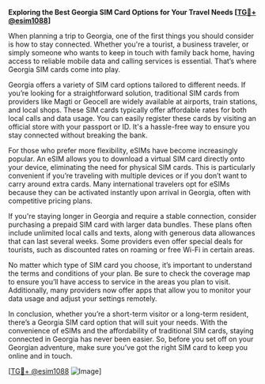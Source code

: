 **Exploring the Best Georgia SIM Card Options for Your Travel Needs [[TG💪+ @esim1088](https://t.me/s/esim1088)]**

When planning a trip to Georgia, one of the first things you should consider is how to stay connected. Whether you're a tourist, a business traveler, or simply someone who wants to keep in touch with family back home, having access to reliable mobile data and calling services is essential. That’s where Georgia SIM cards come into play.

Georgia offers a variety of SIM card options tailored to different needs. If you’re looking for a straightforward solution, traditional SIM cards from providers like Magti or Geocell are widely available at airports, train stations, and local shops. These SIM cards typically offer affordable rates for both local calls and data usage. You can easily register these cards by visiting an official store with your passport or ID. It's a hassle-free way to ensure you stay connected without breaking the bank.

For those who prefer more flexibility, eSIMs have become increasingly popular. An eSIM allows you to download a virtual SIM card directly onto your device, eliminating the need for physical SIM cards. This is particularly convenient if you’re traveling with multiple devices or if you don’t want to carry around extra cards. Many international travelers opt for eSIMs because they can be activated instantly upon arrival in Georgia, often with competitive pricing plans.

If you're staying longer in Georgia and require a stable connection, consider purchasing a prepaid SIM card with larger data bundles. These plans often include unlimited local calls and texts, along with generous data allowances that can last several weeks. Some providers even offer special deals for tourists, such as discounted rates on roaming or free Wi-Fi in certain areas.

No matter which type of SIM card you choose, it’s important to understand the terms and conditions of your plan. Be sure to check the coverage map to ensure you’ll have access to service in the areas you plan to visit. Additionally, many providers now offer apps that allow you to monitor your data usage and adjust your settings remotely.

In conclusion, whether you’re a short-term visitor or a long-term resident, there’s a Georgia SIM card option that will suit your needs. With the convenience of eSIMs and the affordability of traditional SIM cards, staying connected in Georgia has never been easier. So, before you set off on your Georgian adventure, make sure you’ve got the right SIM card to keep you online and in touch. 

[[TG💪+ @esim1088](https://t.me/s/esim1088) ![Image](https://i.postimg.cc/Y0z9fWf4/image.png)]